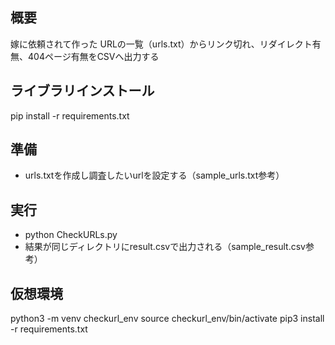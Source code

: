 ## 概要
嫁に依頼されて作った
URLの一覧（urls.txt）からリンク切れ、リダイレクト有無、404ページ有無をCSVへ出力する

## ライブラリインストール
pip install -r requirements.txt

## 準備
- urls.txtを作成し調査したいurlを設定する（sample_urls.txt参考）

## 実行
- python CheckURLs.py
- 結果が同じディレクトリにresult.csvで出力される（sample_result.csv参考）

## 仮想環境
python3 -m venv checkurl_env
source checkurl_env/bin/activate
pip3 install -r requirements.txt